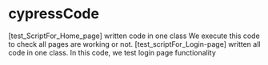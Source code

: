 # cypressCode
[test_ScriptFor_Home_page] written code in one class
We execute this code to check all pages are working or not.
[test_scriptFor_Login-page] written all code in one class.
In this code, we test login page functionality
